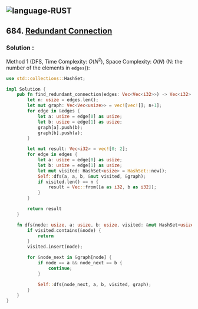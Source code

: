 ![language-RUST](https://img.shields.io/badge/RUST-8d4004?style=for-the-badge&logo=RUST)
---

## 684. [Redundant Connection](https://leetcode.com/problems/redundant-connection)

### Solution :

Method 1 (DFS, Time Complexity: $O(N^2)$, Space Complexity: $O(N)$ (N: the number of the elements in `edges`)):
```rust
use std::collections::HashSet;

impl Solution {
    pub fn find_redundant_connection(edges: Vec<Vec<i32>>) -> Vec<i32> {
        let n: usize = edges.len();
        let mut graph: Vec<Vec<usize>> = vec![vec![]; n+1];
        for edge in &edges {
            let a: usize = edge[0] as usize;
            let b: usize = edge[1] as usize;
            graph[a].push(b);
            graph[b].push(a);
        }

        let mut result: Vec<i32> = vec![0; 2];
        for edge in edges {
            let a: usize = edge[0] as usize;
            let b: usize = edge[1] as usize;
            let mut visited: HashSet<usize> = HashSet::new();
            Self::dfs(a, a, b, &mut visited, &graph);
            if visited.len() == n {
                result = Vec::from([a as i32, b as i32]);
            }
        }

        return result
    }

    fn dfs(node: usize, a: usize, b: usize, visited: &mut HashSet<usize>, graph: &Vec<Vec<usize>>) {
        if visited.contains(&node) {
            return
        }
        visited.insert(node);

        for &node_next in &graph[node] {
            if node == a && node_next == b {
                continue;
            }

            Self::dfs(node_next, a, b, visited, graph);
        }
    }
}
```
